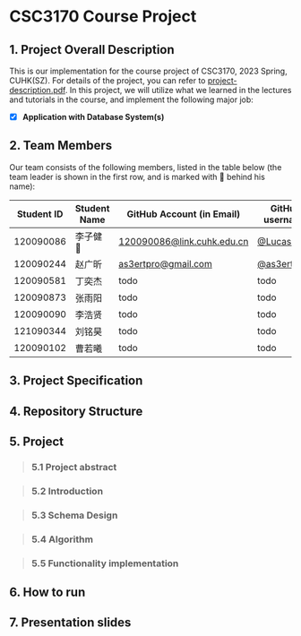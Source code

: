 # CSC3170 Course Project

## 1. Project Overall Description

This is our implementation for the course project of CSC3170, 2023 Spring, CUHK(SZ). For details of the project, you can refer to [project-description.pdf](project-description.pdf). In this project, we will utilize what we learned in the lectures and tutorials in the course, and implement the following major job:

- [x] **Application with Database System(s)**

## 2. Team Members

Our team consists of the following members, listed in the table below (the team leader is shown in the first row, and is marked with 🚩 behind his name):

<!-- change the info below to be the real case -->

| Student ID | Student Name | GitHub Account (in Email)  | GitHub username |
| ---------- | ------------ | -------------------------  |-----------------|
| 120090086  | 李子健 🚩    | 120090086@link.cuhk.edu.cn | [@LucasL258](https://github.com/LucasL258)  |
| 120090244  | 赵广昕       | as3ertpro@gmail.com        | [@as3ert](https://github.com/as3ert)        |
| 120090581  | 丁奕杰       | todo                       | todo |
| 120090873  | 张雨阳       | todo                       | todo |
| 120090090  | 李浩贤       | todo                       | todo |
| 121090344  | 刘铭昊       | todo                       | todo |
| 120090102  | 曹若曦       | todo                       | todo |

## 3. Project Specification

## 4. Repository Structure

## 5. Project

> ### 5.1 Project abstract

> ### 5.2 Introduction

> ### 5.3 Schema Design

> ### 5.4 Algorithm

> ### 5.5 Functionality implementation

## 6. How to run

## 7. Presentation slides
